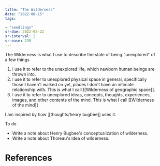```yaml
---
title: "The Wilderness"
date: "2022-08-15"
tags:

- "seedlings"
sr-due: 2022-08-22
sr-interval: 2
sr-ease: 230
---
```

The Wilderness is what I use to describe the state of being "unexplored" of a few things

1. I use it to refer to the unexplored life, which newborn human beings are thrown into.
2. I use it to refer to unexplored physical space in general, specifically those I haven't walked on yet, places I don't have an intimate relationship with. This is what I call [[Wilderness of geographic space]].
3. I use it to refer to unexplored ideas, concepts, thoughts, experiences, images, and other contents of the mind. This is what I call [[Wilderness of the mind]]

I am inspired by how [[thoughts/henry bugbee]] uses it.

To do
- Write a note about Henry Bugbee's conceptualization of wilderness.
- Write a note about Thoreau's idea of wilderness.

# References